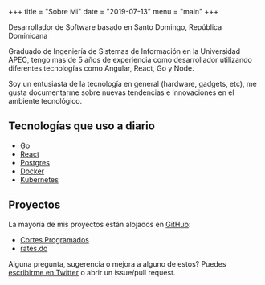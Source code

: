 +++
title = "Sobre Mi"
date = "2019-07-13"
menu = "main"
+++

Desarrollador de Software basado en Santo Domingo, República Dominicana

Graduado de Ingeniería de Sistemas de Información en la Universidad APEC, tengo mas de 5 años de experiencia como desarrollador utilizando diferentes tecnologías como Angular, React, Go y Node.

Soy un entusiasta de la tecnología en general (hardware, gadgets, etc), me gusta documentarme sobre nuevas tendencias e innovaciones en el ambiente tecnológico.

## Tecnologías que uso a diario

* [Go](https://golang.org/)
* [React](https://reactjs.org/)
* [Postgres](https://www.postgresql.org/)
* [Docker](https://www.docker.com/)
* [Kubernetes](https://kubernetes.io/)

## Proyectos

La mayoría de mis proyectos están alojados en [GitHub](https://github.com/tavomoya):

* [Cortes Programados](https://github.com/tavomoya/cortes-programados-api)
* [rates.do](https://github.com/tavomoya/rates.do)

Alguna pregunta, sugerencia o mejora a alguno de estos? Puedes [escribirme en Twitter](https://twitter.com/TavoMoya11) o abrir un issue/pull request.
